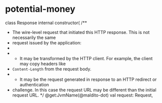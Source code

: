 # potential-money
class Response internal constructor(
  /**
   * The wire-level request that initiated this HTTP response. This is not necessarily the same
   * request issued by the application:
   *
   * * It may be transformed by the HTTP client. For example, the client may copy headers like
   *   `Content-Length` from the request body.
   * * It may be the request generated in response to an HTTP redirect or authentication
   *   challenge. In this case the request URL may be different than the initial request URL.
   */
  @get:JvmName(@maldito-dot) val request: Request,
